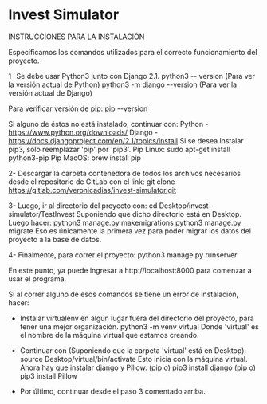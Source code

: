 # Invest Simulator

INSTRUCCIONES PARA LA INSTALACIÓN

Especificamos los comandos utilizados para el correcto funcionamiento del proyecto.

1- Se debe usar Python3 junto con Django 2.1.
  python3 -- version (Para ver la versión actual de Python)
  python3 -m django --version (Para ver la versión actual de Django)

  Para verificar versión de pip:
  pip --version

  Si alguno de éstos no está instalado, continuar con:
  Python - https://www.python.org/downloads/
  Django - https://docs.djangoproject.com/en/2.1/topics/install
  Si se desea instalar pip3, solo reemplazar 'pip' por 'pip3'.
  Pip Linux: sudo apt-get install python3-pip
  Pip MacOS: brew install pip

2- Descargar la carpeta contenedora de todos los archivos necesarios desde el
repositorio de GitLab con el link:
    git clone https://gitlab.com/veronicadias/invest-simulator.git

3- Luego, ir al directorio del proyecto con:
  cd Desktop/invest-simulator/TestInvest
  Suponiendo que dicho directorio está en Desktop.
  Luego hacer:
  python3 manage.py makemigrations
  python3 manage.py migrate
  Eso es únicamente la primera vez para poder migrar los datos del proyecto
  a la base de datos.

4- Finalmente, para correr el proyecto:
  python3 manage.py runserver

En este punto, ya puede ingresar a http://localhost:8000 para comenzar a usar el programa.

Si al correr alguno de esos comandos se tiene un error de instalación, hacer:

- Instalar virtualenv en algún lugar fuera del directorio del proyecto, para tener una mejor organización. 
  python3 -m venv virtual
  Donde 'virtual' es el nombre de la máquina virtual que estamos creando.

- Continuar con (Suponiendo que la carpeta 'virtual' está en Desktop):
  source Desktop/virtual/bin/activate
  Esto inicia con la máquina virtual. Ahora hay que instalar django y Pillow.
  (pip o) pip3 install django
  (pip o) pip3 install Pillow

- Por último, continuar desde el paso 3 comentado arriba.

